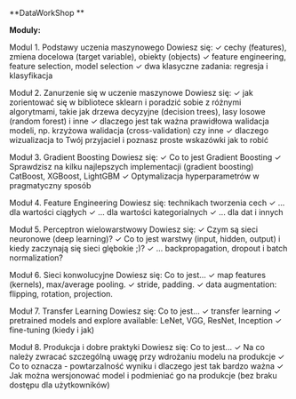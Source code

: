 **DataWorkShop **

**Moduly:**

Modul 1. Podstawy uczenia maszynowego
Dowiesz się:
✓ cechy (features), zmiena docelowa (target variable), obiekty (objects)
✓ feature engineering, feature selection, model selection
✓ dwa klasyczne zadania: regresja i klasyfikacja


Moduł 2. Zanurzenie się w uczenie maszynowe
Dowiesz się:
✓ jak zorientować się w bibliotece sklearn i poradzić sobie z różnymi algorytmami, takie jak drzewa decyzyjne (decision trees), lasy losowe (random forest) i inne
✓ dlaczego jest tak ważna prawidłowa walidacja modeli, np. krzyżowa walidacja (cross-validation) czy inne
✓ dlaczego wizualizacja to Twój przyjaciel i poznasz proste wskazówki jak to robić

Moduł 3. Gradient Boosting
Dowiesz się:
✓ Co to jest Gradient Boosting
✓ Sprawdzisz na kilku najlepszych implementacji (gradient boosting) CatBoost, XGBoost, LightGBM
✓ Optymalizacja hyperparametrów w pragmatyczny sposób


Moduł 4. Feature Engineering
Dowiesz się:
technikach tworzenia cech
✓ ... dla wartości ciągłych
✓ ... dla wartości kategorialnych
✓ ... dla dat i innych


Moduł 5. Perceptron wielowarstwowy
Dowiesz się:
✓ Czym są sieci neuronowe (deep learning)?
✓ Co to jest warstwy (input, hidden, output) i kiedy zaczynają się sieci glębokie ;)?
✓ ... backpropagation, dropout i batch normalization?


Moduł 6. Sieci konwolucyjne
Dowiesz się:
Co to jest...
✓ map features (kernels), max/average pooling.
✓ stride, padding.
✓ data augmentation: flipping, rotation, projection.


Moduł 7. Transfer Learning
Dowiesz się:
Co to jest...
✓ transfer learning
✓ pretrained models and explore available: LeNet, VGG, ResNet, Inception
✓ fine-tuning (kiedy i jak)


Moduł 8. Produkcja i dobre praktyki
Dowiesz się:
Co to jest...
✓ Na co należy zwracać szczególną uwagę przy wdrożaniu modelu na produkcje
✓ Co to oznacza - powtarzalność wyniku i dlaczego jest tak bardzo ważna
✓ Jak można wersjonować model i podmieniać go na produkcje (bez braku dostępu dla użytkowników)
